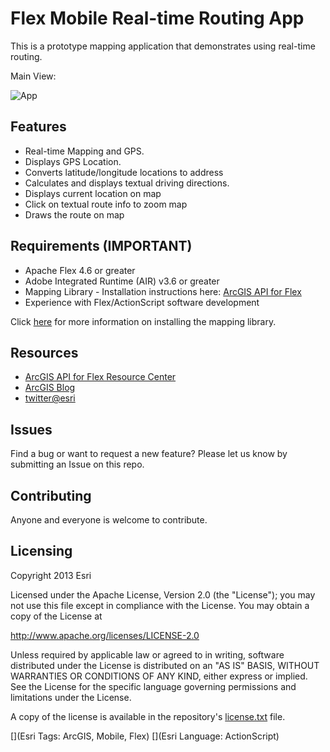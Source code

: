 # Flex Mobile Real-time Routing App

This is a prototype mapping application that demonstrates using real-time routing. 

Main View:

![App](https://raw.github.com/Esri/mobile-realtime-routing-flex/master/flex_mobilerouting_main_view.png)

## Features
* Real-time Mapping and GPS.
* Displays GPS Location.
* Converts latitude/longitude locations to address
* Calculates and displays textual driving directions.
* Displays current location on map
* Click on textual route info to zoom map
* Draws the route on map

## Requirements (IMPORTANT)

* Apache Flex 4.6 or greater
* Adobe Integrated Runtime (AIR) v3.6 or greater
* Mapping Library - Installation instructions here: [ArcGIS API for Flex](http://resources.arcgis.com/en/communities/flex-api/)
* Experience with Flex/ActionScript software development

Click [here](http://resources.arcgis.com/en/help/android-sdk/concepts/0119/01190000002m000000.htmhttp://resources.arcgis.com/en/help/flex-api/concepts/index.html#//017p0000001q000000#GUID-7DBBCE1F-0DDD-489D-9FE4-CF833B7FBC6C) for more information on installing the mapping library.

## Resources

* [ArcGIS API for Flex Resource Center](http://resources.arcgis.com/en/communities/flex-api/)
* [ArcGIS Blog](http://blogs.esri.com/esri/arcgis/)
* [twitter@esri](http://twitter.com/esri)

## Issues

Find a bug or want to request a new feature?  Please let us know by submitting an Issue on this repo.

## Contributing

Anyone and everyone is welcome to contribute. 

## Licensing
Copyright 2013 Esri

Licensed under the Apache License, Version 2.0 (the "License");
you may not use this file except in compliance with the License.
You may obtain a copy of the License at

   http://www.apache.org/licenses/LICENSE-2.0

Unless required by applicable law or agreed to in writing, software
distributed under the License is distributed on an "AS IS" BASIS,
WITHOUT WARRANTIES OR CONDITIONS OF ANY KIND, either express or implied.
See the License for the specific language governing permissions and
limitations under the License.

A copy of the license is available in the repository's [license.txt]( https://raw.github.com/Esri/android-gps-test-tool/master/license.txt) file.


[](Esri Tags: ArcGIS, Mobile, Flex)
[](Esri Language: ActionScript)